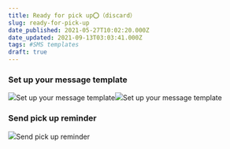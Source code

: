 ```yaml
---
title: Ready for pick up⭕️（discard）
slug: ready-for-pick-up
date_published: 2021-05-27T10:02:20.000Z
date_updated: 2021-09-13T03:03:41.000Z
tags: #SMS templates
draft: true
---
```


### Set up your message template
![](__GHOST_URL__/content/images/2021/09/Screenshot-20.46.41.png)Set up your message template![](__GHOST_URL__/content/images/2021/09/Screenshot-20.48.50.png)Set up your message template
### Send pick up reminder
![](__GHOST_URL__/content/images/2021/09/Send-pick-up-reminder.gif)Send pick up reminder
